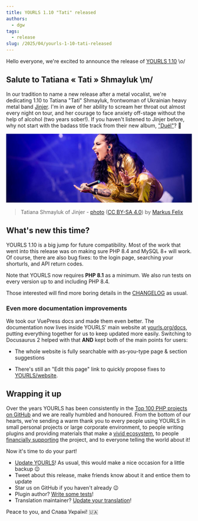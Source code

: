 ```yaml
---
title: YOURLS 1.10 "Tati" released
authors:
  - dgw
tags:
  - release
slug: /2025/04/yourls-1-10-tati-released
---
```


Hello everyone, we're excited to announce the release of [YOURLS 1.10](https://github.com/YOURLS/YOURLS/releases/tag/1.10.0) \\o/

<!--truncate-->

## Salute to Tatiana « Tati » Shmayluk \\m/

In our tradition to name a new release after a metal vocalist, we're dedicating 1.10 to Tatiana "Tati" Shmayluk, frontwoman of Ukrainian heavy metal band [Jinjer](http://jinjer-metal.com/). I'm in awe of her ability to scream her throat out almost every night on tour, and her courage to face anxiety off-stage without the help of alcohol (two years sober!). If you haven't listened to Jinjer before, why not start with the badass title track from their new album, ["Duél"](https://www.youtube.com/watch?v=hEt3MajR0cU)? 🤘

![](./Tatiana.jpg)

> Tatiana Shmayluk of Jinjer - [photo](https://commons.wikimedia.org/wiki/File:20190802_Wacken_Wacken-Open-Air_Jinjer_0306.jpg) ([CC BY-SA 4.0](https://creativecommons.org/licenses/by-sa/4.0/deed.en)) by [Markus Felix](https://commons.wikimedia.org/wiki/User:MarkusFelix)

## What's new this time?

YOURLS 1.10 is a big jump for future compatibility. Most of the work that went into this release was on making sure PHP 8.4 and MySQL 8+ will work. Of course, there are also bug fixes: to the login page, searching your shorturls, and API return codes.

Note that YOURLS now requires **PHP 8.1** as a minimum. We also run tests on every version up to and including PHP 8.4.

Those interested will find more boring details in the [CHANGELOG](https://github.com/YOURLS/YOURLS/blob/master/CHANGELOG.md) as usual.

### Even more documentation improvements

We took our VuePress docs and made them even better. The documentation now lives inside YOURLS' main website at [yourls.org/docs](https://yourls.org/docs), putting everything together for us to keep updated more easily. Switching to Docusaurus 2 helped with that **AND** kept both of the main points for users:

- The whole website is fully searchable with as-you-type page & section suggestions

- There's still an "Edit this page" link to quickly propose fixes to [YOURLS/website](https://github.com/YOURLS/website).

## Wrapping it up

Over the years YOURLS has been consistently in the [Top 100 PHP projects on GitHub](https://github.com/ozh/top_100_PHP_projects) and we are really humbled and honoured. From the bottom of our hearts, we're sending a warm thank you to every people using YOURLS in small personal projects or large corporate environment, to people writing plugins and providing materials that make a [vivid ecosystem](https://github.com/YOURLS/awesome-yourls), to people [financially supporting](https://yourls.org/sponsor) the project, and to everyone telling the world about it!

Now it's time to do your part!

- [Update YOURLS](https://github.com/YOURLS/YOURLS/releases)! As usual, this would make a nice occasion for a little backup 😉
- Tweet about this release, make friends know about it and entice them to update
- Star us on GitHub if you haven't already 😉
- Plugin author? [Write some tests](https://github.com/YOURLS/YOURLS-test-suite-for-plugins/)!
- Translation maintainer? [Update your translation](https://github.com/YOURLS/YOURLS.pot)!

Peace to you, and Слава Україні! 🇺🇦
